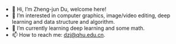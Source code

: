 - 👋 Hi, I’m Zheng-jun Du, welcome here!
- 👀 I’m interested in computer graphics, image/video editing, deep learning and data structure and algorithm.
- 🌱 I’m currently learning deep learning and some math.
- 📫 How to reach me: dzj@qhu.edu.cn.

<!--
![github stats](https://github-readme-stats.vercel.app/api?username=Zhengjun-Du&show_icons=true&count_private=true)
Zhengjun-Du/Zhengjun-Du is a ✨ special ✨ repository because its `README.md` (this file) appears on your GitHub profile.
You can click the Preview link to take a look at your changes.
-->

